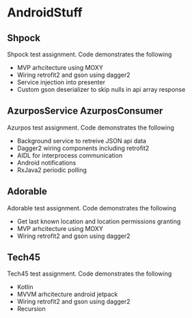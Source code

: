 # AndroidStuff

## Shpock
Shpock test assignment. Code demonstrates the following
* MVP arhcitecture using MOXY
* Wiring retrofit2 and gson using dagger2
* Service injection into presenter
* Custom gson deserializer to skip nulls in api array response

## AzurposService AzurposConsumer
Azurpos test assignment. Code demonstrates the following
* Background service to retreive JSON api data
* Dagger2 wiring components including retrofit2
* AIDL for interprocess communication
* Android notifications
* RxJava2 periodic polling

## Adorable
Adorable test assignment. Code demonstrates the following
* Get last known location and location permissions granting
* MVP arhcitecture using MOXY
* Wiring retrofit2 and gson using dagger2

## Tech45
Tech45 test assignment. Code demonstrates the following
* Kotlin
* MVVM arhcitecture android jetpack
* Wiring retrofit2 and gson using dagger2
* Recursion
